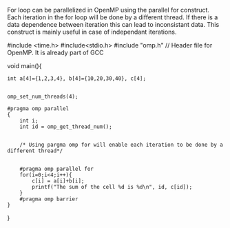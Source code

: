 For loop can be parallelized in OpenMP using the parallel for construct. Each iteration in the for loop will be done by a different thread. If there is a data dependence between iteration this can lead to inconsistant data. This construct is mainly useful in case of independant iterations. 

#include <time.h>
#include<stdio.h>
#include "omp.h" // Header file for OpenMP. It is already part of GCC

void main(){

	int a[4]={1,2,3,4}, b[4]={10,20,30,40}, c[4];


	omp_set_num_threads(4);
		
	#pragma omp parallel
	{
		int i;
		int id = omp_get_thread_num();

		
		/* Using pargma omp for will enable each iteration to be done by a different thread*/

	
		#pragma omp parallel for 
		for(i=0;i<4;i++){
			c[i] = a[i]+b[i];	
			printf("The sum of the cell %d is %d\n", id, c[id]); 
		} 
		#pragma omp barrier
	}

}


